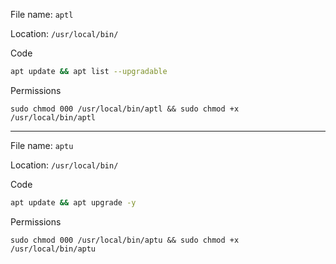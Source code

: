 File name: `aptl`

Location: `/usr/local/bin/`

Code

```bash
apt update && apt list --upgradable
```

Permissions

`sudo chmod 000 /usr/local/bin/aptl && sudo chmod +x /usr/local/bin/aptl`

---

File name: `aptu`

Location: `/usr/local/bin/`

Code

```bash
apt update && apt upgrade -y
```

Permissions

`sudo chmod 000 /usr/local/bin/aptu && sudo chmod +x /usr/local/bin/aptu`